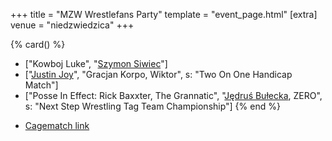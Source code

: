 +++
title = "MZW Wrestlefans Party"
template = "event_page.html"
[extra]
venue = "niedzwiedzica"
+++

{% card() %}
- ["Kowboj Luke", "[Szymon Siwiec](@/w/szymon-siwiec.md)"]
- ["[Justin Joy](@/w/justin-joy.md)", "Gracjan Korpo, Wiktor", s: "Two On One Handicap Match"]
- ["Posse In Effect: Rick Baxxter, The Grannatic", "[Jędruś Bułecka](@/w/jedrus-bulecka.md), ZERO", s: "Next Step Wrestling Tag Team Championship"]
{% end %}

* [Cagematch link](https://www.cagematch.net/?id=1&nr=322458)
